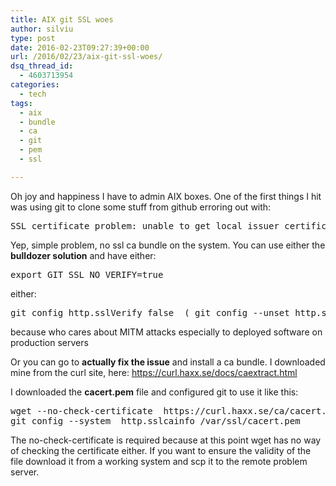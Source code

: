 ```yaml
---
title: AIX git SSL woes
author: silviu
type: post
date: 2016-02-23T09:27:39+00:00
url: /2016/02/23/aix-git-ssl-woes/
dsq_thread_id:
  - 4603713954
categories:
  - tech
tags:
  - aix
  - bundle
  - ca
  - git
  - pem
  - ssl

---
```

Oh joy and happiness I have to admin AIX boxes. One of the first things I hit was using git to clone some stuff from github erroring out with:

<pre class="EnlighterJSRAW" data-enlighter-language="generic" data-enlighter-theme="" data-enlighter-highlight="" data-enlighter-linenumbers="" data-enlighter-lineoffset="" data-enlighter-title="" data-enlighter-group="">SSL certificate problem: unable to get local issuer certificate</pre>

Yep, simple problem, no ssl ca bundle on the system. You can use either the **bulldozer solution** and have either:

<pre class="EnlighterJSRAW" data-enlighter-language="shell" data-enlighter-theme="" data-enlighter-highlight="" data-enlighter-linenumbers="" data-enlighter-lineoffset="" data-enlighter-title="" data-enlighter-group="">export GIT_SSL_NO_VERIFY=true</pre>

either:

<pre class="EnlighterJSRAW" data-enlighter-language="shell" data-enlighter-theme="" data-enlighter-highlight="" data-enlighter-linenumbers="" data-enlighter-lineoffset="" data-enlighter-title="" data-enlighter-group="">git config http.sslVerify false  ( git config --unset http.sslVerify )</pre>

because who cares about MITM attacks especially to deployed software on production servers

Or you can go to **actually fix the issue** and install a ca bundle. I downloaded mine from the curl site, here: <https://curl.haxx.se/docs/caextract.html>

I downloaded the **cacert.pem** file and configured git to use it like this:

<pre class="EnlighterJSRAW" data-enlighter-language="shell" data-enlighter-theme="" data-enlighter-highlight="" data-enlighter-linenumbers="" data-enlighter-lineoffset="" data-enlighter-title="" data-enlighter-group="">wget --no-check-certificate  https://curl.haxx.se/ca/cacert.pem -O /var/ssl/cacert.pem
git config --system  http.sslcainfo /var/ssl/cacert.pem</pre>

The no-check-certificate is required because at this point wget has no way of checking the certificate either. If you want to ensure the validity of the file download it from a working system and scp it to the remote problem server.